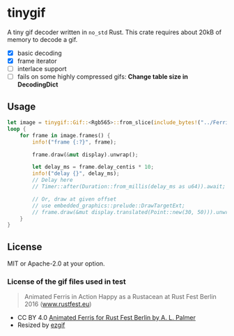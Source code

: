 # tinygif

A tiny gif decoder written in `no_std` Rust.
This crate requires about 20kB of memory to decode a gif.

- [x] basic decoding
- [x] frame iterator
- [ ] interlace support
- [ ] fails on some highly compressed gifs: **Change table size in DecodingDict**

## Usage

```rust
let image = tinygif::Gif::<Rgb565>::from_slice(include_bytes!("../Ferris-240x240.gif")).unwrap();
loop {
    for frame in image.frames() {
        info!("frame {:?}", frame);

        frame.draw(&mut display).unwrap();

        let delay_ms = frame.delay_centis * 10;
        info!("delay {}", delay_ms);
        // Delay here
        // Timer::after(Duration::from_millis(delay_ms as u64)).await;

        // Or, draw at given offset
        // use embedded_graphics::prelude::DrawTargetExt;
        // frame.draw(&mut display.translated(Point::new(30, 50))).unwrap();
    }
}
```

## License

MIT or Apache-2.0 at your option.

### License of the gif files used in test

> Animated Ferris in Action
> Happy as a Rustacean at Rust Fest Berlin 2016 (www.rustfest.eu)

- CC BY 4.0 [Animated Ferris for Rust Fest Berlin by A. L. Palmer](https://www.behance.net/gallery/42774743/Rustacean)
- Resized by [ezgif](https://ezgif.com/resize)
